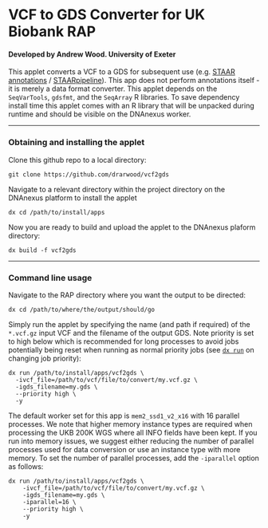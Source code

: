 # VCF to GDS Converter for UK Biobank RAP
#### Developed by Andrew Wood. University of Exeter
This applet converts a VCF to a GDS for subsequent use 
(e.g. [STAAR annotations](https://github.com/xihaoli/favorannotator-rap) / [STAARpipeline](https://github.com/xihaoli/staarpipeline-rap)). 
This app does not perform annotations itself - it is merely a data format converter. This applet depends on the `SeqVarTools`, `gdsfmt`, and the `SeqArray` R libraries. To save dependency install time this applet comes with an R library that will be unpacked during runtime and should be visible on the DNAnexus worker.

---
### Obtaining and installing the applet

Clone this github repo to a local directory:
```
git clone https://github.com/drarwood/vcf2gds
```

Navigate to a relevant directory within the project directory on the DNAnexus platform to install the applet
```
dx cd /path/to/install/apps 
```

Now you are ready to build and upload the applet to the DNAnexus plaform directory:
```
dx build -f vcf2gds
```
---
### Command line usage
Navigate to the RAP directory where you want the output to be directed:
```
dx cd /path/to/where/the/output/should/go
```
Simply run the applet by specifying the name (and path if required) of the `*.vcf.gz` input VCF and the filename of the output GDS.
Note priority is set to high below which is recommended for long processes to avoid jobs potentially being reset when running as normal priority jobs (see [`dx run`](https://documentation.dnanexus.com/user/helpstrings-of-sdk-command-line-utilities#run) on changing job priority):
```
dx run /path/to/install/apps/vcf2gds \
  -ivcf_file=/path/to/vcf/file/to/convert/my.vcf.gz \
  -igds_filename=my.gds \
  --priority high \
  -y
```

The default worker set for this app is `mem2_ssd1_v2_x16` with 16 parallel processes. 
We note that higher memory instance types are required when processing the UKB 200K WGS
where all INFO fields have been kept. If you run into memory issues, we suggest either reducing
the number of parallel processes used for data conversion or use an instance type with more memory.
To set the number of parallel processes, add the `-iparallel` option as follows:
```
dx run /path/to/install/apps/vcf2gds \
    -ivcf_file=/path/to/vcf/file/to/convert/my.vcf.gz \
    -igds_filename=my.gds \
    -iparallel=16 \
    --priority high \
    -y
```

